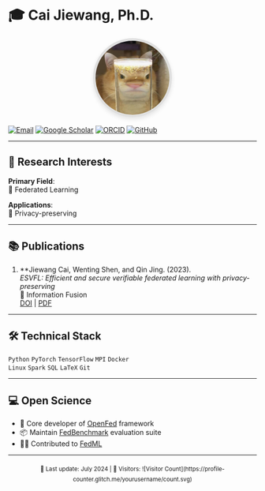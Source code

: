 
# 🎓 Cai Jiewang, Ph.D. 
<div align="center">
  <img src="./cjw.jpg" width="150" style="border-radius: 50%; border: 5px solid #e0e0e0; box-shadow: 0 4px 8px rgba(0,0,0,0.1);"/>
</div>


[![Email](https://img.shields.io/badge/-Email-D14836?logo=gmail&logoColor=white)](mailto:caijiewnag1@163.com)
[![Google Scholar](https://img.shields.io/badge/-Google_Scholar-4285F4?logo=google-scholar&logoColor=white)](https://scholar.google.com/citations?user=TLKMOKEAAAAJ&hl=zh-CN)
[![ORCID](https://img.shields.io/badge/-ORCID-A6CE39?logo=orcid&logoColor=white)](https://orcid.org/0009-0009-4645-9355)
[![GitHub](https://img.shields.io/badge/-GitHub-181717?logo=github&logoColor=white)](https://github.com/JiewangCai)

---

## 🔬 Research Interests
**Primary Field**:  
🔹 Federated Learning  

**Applications**:  
🏥 Privacy-preserving  

---

## 📚 Publications
1. **Jiewang Cai,  Wenting Shen, and Qin Jing. (2023).  
   *ESVFL: Efficient and secure verifiable federated learning with privacy-preserving*  
   📍 Information Fusion  
   [DOI](https://doi.org/10.1016/j.inffus.2024.102420) | [PDF]()
---

## 🛠️ Technical Stack
`Python` `PyTorch` `TensorFlow` `MPI` `Docker`  
`Linux` `Spark` `SQL` `LaTeX` `Git`

---

## 💻 Open Science
- 🚀 Core developer of [OpenFed](https://github.com/openfed) framework  
- 📦 Maintain [FedBenchmark](https://github.com/fedbenchmark) evaluation suite  
- 👨‍💻 Contributed to [FedML](https://github.com/FedML-AI/FedML)  

---

<div align="center">
  <sub>🔄 Last update: July 2024 | 👀 Visitors: ![Visitor Count](https://profile-counter.glitch.me/yourusername/count.svg)</sub>
</div>
